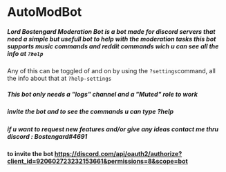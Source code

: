 # AutoModBot

##### Lord Bostengard Moderation Bot is a bot made for discord servers that need a simple but usefull bot to help with the moderation tasks this bot supports music commands and reddit commands wich u can see all the info at `?help`
Any of this can be toggled of and on by using the `?settings`command, all the info about that at `?help-settings`
##### This bot only needs a "logs" channel and a "Muted" role to work 
##### invite the bot and to see the commands u can type ?help 
##### if u want to request new features and/or give any ideas contact me thru discord : Bostengard#4691

#### to invite the bot https://discord.com/api/oauth2/authorize?client_id=920602723232153661&permissions=8&scope=bot
